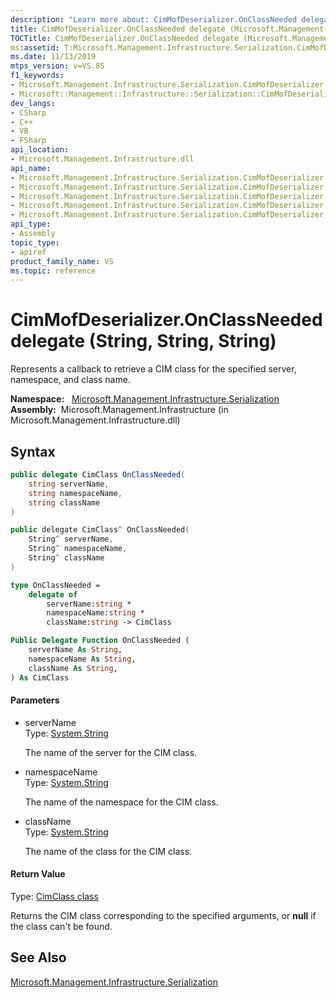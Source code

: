 ```yaml
---
description: "Learn more about: CimMofDeserializer.OnClassNeeded delegate (String, String, String)"
title: CimMofDeserializer.OnClassNeeded delegate (Microsoft.Management.Infrastructure.Serialization)
TOCTitle: CimMofDeserializer.OnClassNeeded delegate (Microsoft.Management.Infrastructure.Serialization)
ms:assetid: T:Microsoft.Management.Infrastructure.Serialization.CimMofDeserializer.OnClassNeeded
ms.date: 11/13/2019
mtps_version: v=VS.85
f1_keywords:
- Microsoft.Management.Infrastructure.Serialization.CimMofDeserializer.OnClassNeeded
- Microsoft::Management::Infrastructure::Serialization::CimMofDeserializer::OnClassNeeded
dev_langs:
- CSharp
- C++
- VB
- FSharp
api_location:
- Microsoft.Management.Infrastructure.dll
api_name:
- Microsoft.Management.Infrastructure.Serialization.CimMofDeserializer.OnClassNeeded
- Microsoft.Management.Infrastructure.Serialization.CimMofDeserializer.OnClassNeeded..ctor
- Microsoft.Management.Infrastructure.Serialization.CimMofDeserializer.OnClassNeeded.BeginInvoke
- Microsoft.Management.Infrastructure.Serialization.CimMofDeserializer.OnClassNeeded.Invoke
- Microsoft.Management.Infrastructure.Serialization.CimMofDeserializer.OnClassNeeded.EndInvoke
api_type:
- Assembly
topic_type:
- apiref
product_family_name: VS
ms.topic: reference
---
```


# CimMofDeserializer.OnClassNeeded delegate (String, String, String)

Represents a callback to retrieve a CIM class for the specified server, namespace, and class name.

**Namespace:**   [Microsoft.Management.Infrastructure.Serialization](/previous-versions/windows/desktop/wmi_v2/mi-managed-api/hh832966(v=vs.85))  
**Assembly:**  Microsoft.Management.Infrastructure (in Microsoft.Management.Infrastructure.dll)  

## Syntax

``` csharp
public delegate CimClass OnClassNeeded(
    string serverName,
    string namespaceName,
    string className
)
```

``` c++
public delegate CimClass^ OnClassNeeded(
    String^ serverName,
    String^ namespaceName,
    String^ className
)
```

``` fsharp
type OnClassNeeded = 
    delegate of 
        serverName:string *
        namespaceName:string *
        className:string -> CimClass
```

``` vb
Public Delegate Function OnClassNeeded (
    serverName As String,
    namespaceName As String,
    className As String,
) As CimClass
```

#### Parameters

  - serverName  
    Type: [System.String](/dotnet/api/system.string?view=netframework-4.8)
    
    The name of the server for the CIM class.

<!-- end list -->

  - namespaceName  
    Type: [System.String](/dotnet/api/system.string?view=netframework-4.8)
    
    The name of the namespace for the CIM class.

<!-- end list -->

  - className  
    Type: [System.String](/dotnet/api/system.string?view=netframework-4.8)
    
    The name of the class for the CIM class.

#### Return Value

Type: [CimClass class](/previous-versions/windows/desktop/wmi_v2/mi-managed-api/hh832269(v=vs.85))

Returns the CIM class corresponding to the specified arguments, or **null** if the class can't be found.

## See Also

[Microsoft.Management.Infrastructure.Serialization](/previous-versions/windows/desktop/wmi_v2/mi-managed-api/hh832966(v=vs.85))
